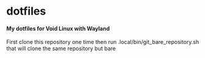 # dotfiles

#### My dotfiles for Void Linux with Wayland

First clone this repository one time
then run .local/bin/git_bare_repository.sh that will clone the same repository but bare
